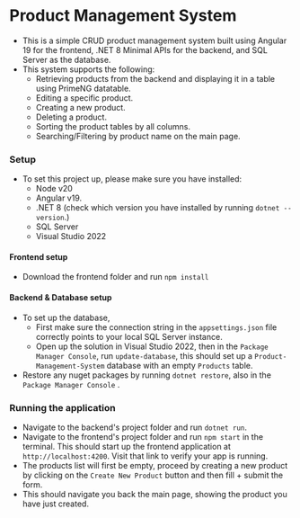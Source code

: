 # Product Management System
- This is a simple CRUD product management system built using Angular 19 for the frontend, .NET 8 Minimal APIs for the backend, and SQL Server as the database.
- This system supports the following:
  - Retrieving products from the backend and displaying it in a table using PrimeNG datatable.
  - Editing a specific product.
  - Creating a new product.
  - Deleting a product.
  - Sorting the product tables by all columns.
  - Searching/Filtering by product name on the main page.

 ### Setup
 - To set this project up, please make sure you have installed:
     - Node v20
     - Angular v19.
     - .NET 8 (check which version you have installed by running `dotnet --version`.)
     - SQL Server
     - Visual Studio 2022
#### Frontend setup
- Download the frontend folder and run `npm install`
#### Backend & Database setup
- To set up the database,
    - First make sure the connection string in the `appsettings.json` file correctly points to your local SQL Server instance.
    - Open up the solution in Visual Studio 2022, then in the `Package Manager Console`, run `update-database`, this should set up a `Product-Management-System` database with an empty `Products` table.
- Restore any nuget packages by running `dotnet restore`, also in the `Package Manager Console` .

### Running the application
- Navigate to the backend's project folder and run `dotnet run`.
- Navigate to the frontend's project folder and run `npm start` in the terminal. This should start up the frontend application at `http://localhost:4200`. Visit that link to verify your app is running.
- The products list will first be empty, proceed by creating a new product by clicking on the `Create New Product` button and then fill + submit the form.
- This should navigate you back the main page, showing the product you have just created.
